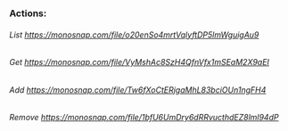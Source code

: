 ### Actions:

###### List https://monosnap.com/file/o20enSo4mrtVqlyftDP5lmWguigAu9
###### Get https://monosnap.com/file/VyMshAc8SzH4QfnVfx1mSEaM2X9aEI
###### Add https://monosnap.com/file/Tw6fXoCtERjgaMhL83bciOUn1ngFH4
###### Remove https://monosnap.com/file/1bfU6UmDry6dRRvucthdEZ8lml94dP
